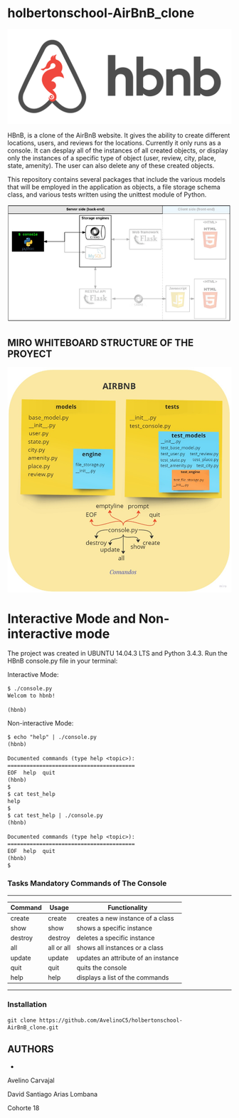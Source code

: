 # holbertonschool-AirBnB_clone

![Image text](https://github.com/AvelinoC5/holbertonschool-AirBnB_clone/blob/main/images/hbnb.png)

HBnB, is a clone of the AirBnB website. It gives the ability to create different locations, users, and reviews for the locations. Currently it only runs as a console. It can desplay all of the instances of all created objects, or display only the instances of a specific type of object (user, review, city, place, state, amenity). The user can also delete any of these created objects.

This repository contains several packages that include the various models that will be employed in the application as objects, a file storage schema class, and various tests written using the unittest module of Python.

![Image text](https://github.com/AvelinoC5/holbertonschool-AirBnB_clone/blob/main/images/estructura.PNG)

## MIRO WHITEBOARD STRUCTURE OF THE PROYECT
![Image text](https://github.com/AvelinoC5/holbertonschool-AirBnB_clone/blob/main/images/AIRBNB%20MIRO.jpg)

# Interactive Mode and Non-interactive mode

The project was created in UBUNTU 14.04.3 LTS and Python 3.4.3. Run the HBnB console.py file in your terminal:

Interactive Mode:

    $ ./console.py
    Welcom to hbnb!

    (hbnb)

Non-interactive Mode:

    $ echo "help" | ./console.py
    (hbnb)

    Documented commands (type help <topic>):
    ========================================
    EOF  help  quit
    (hbnb) 
    $
    $ cat test_help
    help
    $
    $ cat test_help | ./console.py
    (hbnb)

    Documented commands (type help <topic>):
    ========================================
    EOF  help  quit
    (hbnb) 
    $

### Tasks Mandatory Commands of The Console
-------------------------------------------------------------------------------------------------
| Command   | Usage                                       | Functionality                       |
| ----------| --------------------------------------------|-------------------------------------|
|  create   | create <class>                              | creates a new instance of a class   |
|  show     | show <class> <id>                           | shows a specific instance           |
|  destroy  | destroy <class> <id>	                      | deletes a specific instance         |
|  all      | all or all <class>	                        | shows all instances or a class      |
|  update   | update <class> <id> <attribute> <value>	    | updates an attribute of an instance |
|  quit     | quit	                                      | quits the console                   |
|  help     | help	                                      | displays a list of the commands     |
-------------------------------------------------------------------------------------------------

### Installation

    git clone https://github.com/AvelinoC5/holbertonschool-AirBnB_clone.git

## AUTHORS
-
Avelino Carvajal 

David Santiago Arias Lombana 

Cohorte 18
